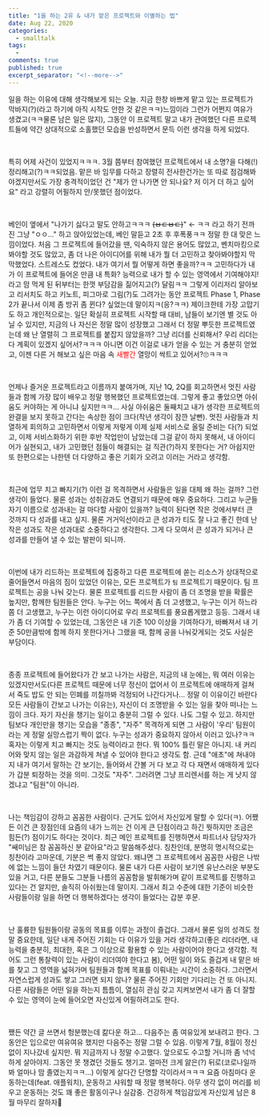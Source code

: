 ```yaml
---
title: "1을 하는 2유 & 내가 맡은 프로젝트와 이별하는 법" 
date: Aug 22, 2020 
categories: 
  - smalltalk 
tags: 
  - 
comments: true 
published: true
excerpt_separator: "<!--more-->"
---
```


일을 하는 이유에 대해 생각해보게 되는 오늘. 지금 한창 바쁘게 맡고 있는 프로젝트가 막바지(?)(라고 하기에 아직 시작도 안한 것 같은ㅋㅋ)느낌이라 그런가 어쩐지 여유가 생겼고(ㅋㅋ물론 남은 일은 많지), 그동안 이 프로젝트 말고 내가 관여했던 다른 프로젝트들에 약간 상대적으로 소홀했던 모습을 반성하면서 문득 이런 생각을 하게 되었다.
<!--more-->

<br>

특히 어제 사건이 있었지ㅋㅋㅋ. 3월 쯤부터 참여했던 프로젝트에서 내 소명?을 다해(!) 정리해고(?)ㅋㅋ되었음. 맡은 바 임무를 다하고 장렬히 전사한건가는 또 따로 점검해봐야겠지만서도 가장 충격적이었던 건 "제가 안 나가면 안 되나요? 저 이거 더 하고 싶어요" 라고 강렬히 어필하지 안/못했던 점이었다. 

<br>

베인이 옆에서 "나가기 싫다고 말도 안하고ㅋㅋㅋ ~~(ㅂㄷㅂㄷ)~~" ← ㅋㅋ 라고 하기 전까진 그냥 "ㅇㅇ..." 하고 앉아있었는데, 베인 말듣고 2초 후 후폭풍ㅋㅋ 정말 한 대 맞은 느낌이었다. 처음 그 프로젝트에 들어갔을 땐, 익숙하지 않은 용어도 많았고, 벤치마킹으로 봐야할 것도 많았고, 좀 더 나은 아이디어를 위해 내가 뭘 더 고민하고 찾아봐야할지 막막했었다. 스트레스도 컸었다. 내가 여기서 뭘 어떻게 하면 좋을까?ㅋㅋ 고민하다가 내가 이 프로젝트에 들어온 만큼 내 특화? 능력으로 내가 할 수 있는 영역에서 기여해야지! 라고 맘 먹게 된 뒤부터는 한껏 부담감을 짊어지고(?) 달림ㅋㅋ 그렇게 이리저리 알아보고 리서치도 하고 키노트, 피그마로 그림(?)도 그려가는 동안 프로젝트 Phase 1, Phase 2가 끝나서 이제 좀 방귀 좀 뀐다? 싶었는데 말이지ㅋ(응?ㅋㅋ) 제이크한테 가장 고맙기도 하고 개인적으로는. 일단 확실히 프로젝트 시작할 때 대비, 남들이 보기엔 별 것도 아닐 수 있지만, 지금의 나 자신은 정말 많이 성장했고 그래서 더 정말 뿌듯한 프로젝트였는데 왜 난 열렬히 그 프로젝트를 붙잡지 않았을까? 그냥 리더를 신뢰해서? 우리 리더는 다 계획이 있겠지 싶어서?ㅋㅋㅋ 아니면 이건 이걸로 내가 얻을 수 있는 거 충분히 얻었고, 이젠 다른 거 해보고 싶은 마음 속 <span style="color:red">새빨간</span> 열망이 싹트고 있어서?🙄ㅋㅋㅋ

<br>

언제나 즐거운 프로젝트라고 이름까지 붙여가며, 지난 1Q, 2Q를 회고하면서 멋진 사람들과 함께 가장 많이 배우고 정말 행복했던 프로젝트였는데. 그렇게 좋고 좋았으면 아쉬움도 커야하는 게 아니냐 싶지만ㅋㅋ... 사실 아쉬움은 둘째치고 내가 생각한 프로젝트의 완결을 보지 못하고 간다는 속상한 점이 크다(작년 생각이 잠깐 날뻔). 멋진 사람들과 치열하게 회의하고 고민하면서 이렇게 저렇게 이제 실제 서비스로 올릴 준비는 다(?) 되었고, 이제 서비스화하기 위한 후반 작업만이 남았는데 그걸 같이 하지 못해서, 내 아이디어가 실현되고, 내가 고민했던 점들이 해결되는 걸 직관(?)하지 못한다는 거? 아쉽지만 또 한편으로는 나한텐 더 다양하고 좋은 기회가 오려고 이러는 거라고 생각함. 

<br>

최근에 업무 치고 빠지기(?) 이런 걸 목격하면서 사람들은 일을 대체 왜 하는 걸까? 그런 생각이 들었다. 물론 성과는 성취감과도 연결되기 때문에 매우 중요하다. 그리고 누군들 자기 이름으로 성과내는 걸 마다할 사람이 있을까? 능력이 된다면 작은 것에서부터 큰 것까지 다 성과를 내고 싶지. 물론 거거익선이라고 큰 성과가 티도 잘 나고 좋긴 한데 난 작은 성과도 작은 성과대로 소중하다고 생각한다. 그게 다 모여서 큰 성과가 되거나 큰 성과를 만들어 낼 수 있는 발판이 되니까.

<br>

이번에 내가 리드하는 프로젝트에 집중하고 다른 프로젝트에 쏟는 리소스가 상대적으로 줄어들면서 마음의 짐이 있었던 이유는, 모든 프로젝트가 `팀` 프로젝트기 때문이다. 팀 프로젝트는 공을 나눠 갖는다. 물론 프로젝트를 리드한 사람이 좀 더 조명을 받을 확률은 높지만, 함께한 팀원들은 안다. 누구는 어느 쪽에서 좀 더 고생했고, 누구는 이거 하느라 쫌 더 고생했고, 누구는 이런 아이디어로 우리 프로젝트를 풍요롭게했고 등등. 그래서 내가 좀 더 기여할 수 있었는데, 그동안은 내 기준 100 이상을 기여하다가, 바빠져서 내 기준 50만큼밖에 함께 하지 못한다거나 그랬을 때, 함께 공을 나눠갖게되는 것도 사실은 부담이다.

<br>

종종 프로젝트에 들어왔다가 간 보고 나가는 사람은, 지금의 내 눈에는, 뭐 여러 이유는 있겠지만서도(다른 프로젝트 때문에 너무 정신이 없어서 이 프로젝트에 애매하게 걸쳐서 죽도 밥도 안 되는 민폐를 끼칠까봐 걱정되어 나간다거나... 정말 이 이유이긴 바란다 모든 사람들이 간보고 나가는 이유는), 자신이 더 조명받을 수 있는 일을 찾아 떠나는 느낌이 크다. 자기 자신을 챙기는 일이고 충분히 그럴 수 있다. 나도 그럴 수 있고. 하지만 팀보다 개인만을 챙기는 모습을 "종종", "자주" 목격하게 되면 그 사람이 '우리' 팀원이라는 게 정말 실망스럽기 짝이 없다. 누구는 성과가 중요하지 않아서 이러고 있나?ㅋㅋ 혹자는 이렇게 치고 빠지는 것도 능력이라고 한다. 뭐 100% 틀린 말은 아니지. 내 커리어와 맞지 않는 일은 과감하게 쳐낼 수 있어야 한다고 생각도 함. 근데 "애초"에 쳐내야지 내가 여기서 말하는 간 보기는, 들어와서 간볼 거 다 보고 각 다 재면서 애매하게 있다가 갑분 퇴장하는 것을 의미. 그것도 "자주". 그러려면 그냥 프리렌서를 하는 게 낫지 않겠냐고 "팀원"이 아니라.

<br>

나는 책임감이 강하고 꼼꼼한 사람이다. 근거도 있어서 자신있게 말할 수 있다(ㅋ). 어쨌든 이건 큰 장점인데 요즘의 내가 느끼는 건 이게 큰 단점이라고 하긴 뭣하지만 조금은 힘든(?) 점이기도 하다는 것이다. 최근 메인 프로젝트를 진행하면서 파트너사 담당자가 "쌔미님은 참 꼼꼼하신 분 같아요"라고 말씀해주셨다. 칭찬인데, 분명히 명시적으로는 칭찬이라 고마운데, 기분은 썩 좋지 않았다. 왜냐면 그 프로젝트에서 꼼꼼한 사람은 나밖에 없는 느낌이 들던 차였기 때문이다. 물론 내가 다른 사람이 보기엔 유난스러운 부분도 있을 거고, 다른 분들도 그분들 나름의 꼼꼼함을 발휘해가며 같이 프로젝트를 진행하고 있다는 건 알지만, 솔직히 아쉬웠는데 말이지. 그래서 최고 수준에 대한 기준이 비슷한 사람들이랑 일을 하면 더 행복하겠다는 생각이 들었다는 갑분 후문.

<br>

난 훌륭한 팀원들이랑 공동의 목표를 이루는 과정이 즐겁다. 그래서 물론 일의 성격도 정말 중요한데, 일단 내게 주어진 기회는 다 이유가 있을 거라 생각하고(좋은 리더라면, 내 능력을 충분히, 최대한, 혹은 그 이상으로 활용할 수 있는 사람이어야 한다고 생각함. 적어도 그런 통찰력이 있는 사람이 리더여야 한다고 봄), 어떤 일이 와도 즐겁게 내 맡은 바를 찾고 그 영역을 넓혀가며 팀원들과 함께 목표를 이뤄내는 시간이 소중하다. 그러면서 자연스럽게 성과도 쌓고 그러면 되지 않나? 물론 주어진 기회만 기다리는 건 또 아니지. 다른 사람들은 어떤 일을 하는지 틈틈이, 열심히 관심 갖고 지켜보면서 내가 좀 더 잘할 수 있는 영역이 눈에 들어오면 자신있게 어필하려고도 한다.

<br>

쨌든 약간 글 쓰면서 헝분했는데 칾다운 하고... 다음주는 좀 여유있게 보내려고 한다. 그동안은 입으로만 여유여유 했지만 다음주는 정말 그럴 수 있음. 이렇게 7월, 8월이 정신없이 지나갔네 싶지만. 뭐 지금까지 나 정말 수고했다. 앞으로도 수고할 거니까 좀 넉넉하게 살아야지. 그동안 못 챙겼던 것들도 챙기고. 얼마전 크게 앓은(?) 뒤로(코로나일까봐 얼마나 맘 졸였는지ㅋㅋ...) 이렇게 살다간 단명할 각이라서ㅋㅋㅋ 요즘 아침마다 운동하는데(feat. 애플워치), 운동하고 샤워할 때 정말 행복하다. 아무 생각 없이 머리를 비우고 운동하는 것도 꽤 좋은 활동이구나 실감중. 건강하게 책임감있게 자신있게 남은 8월 마무리 잘하자💪
